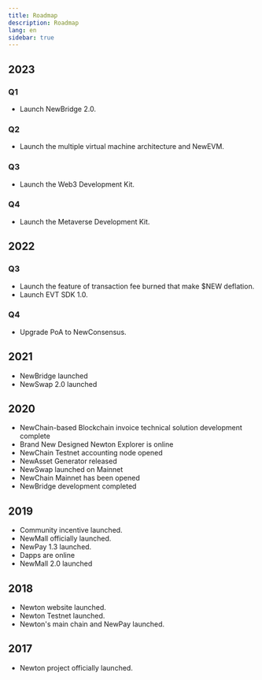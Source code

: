 ```yaml
---
title: Roadmap
description: Roadmap
lang: en
sidebar: true
---
```


## 2023

### Q1

- Launch NewBridge 2.0.

### Q2

- Launch the multiple virtual machine architecture and NewEVM.

### Q3

- Launch the Web3 Development Kit.

### Q4

- Launch the Metaverse Development Kit.

## 2022

### Q3

- Launch the feature of transaction fee burned that make $NEW deflation.
- Launch EVT SDK 1.0.

### Q4

- Upgrade PoA to NewConsensus.

## 2021

- NewBridge launched
- NewSwap 2.0 launched

## 2020

- NewChain-based Blockchain invoice technical solution development complete
- Brand New Designed Newton Explorer is online
- NewChain Testnet accounting node opened
- NewAsset Generator released
- NewSwap launched on Mainnet
- NewChain Mainnet has been opened
- NewBridge development completed

## 2019

- Community incentive launched.
- NewMall officially launched.
- NewPay 1.3 launched.
- Dapps are online
- NewMall 2.0 launched

## 2018

- Newton website launched.
- Newton Testnet launched.
- Newton's main chain and NewPay launched.

## 2017

- Newton project officially launched.
